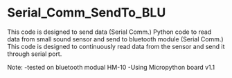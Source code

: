 # Serial_Comm_SendTo_BLU
This code is designed to send data (Serial Comm.) 
Python code to read data from small sound sensor and send to bluetooth module (Serial Comm.) This code is designed to continuously read data from the sensor and send it through serial port.

Note:
-tested on bluetooth modual HM-10 
-Using Micropython board v1.1 
